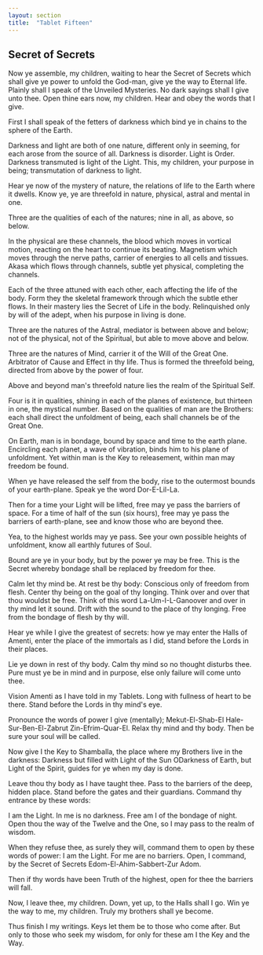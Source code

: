 ```yaml
---
layout: section
title:  "Tablet Fifteen"
---
```

## Secret of Secrets

Now ye assemble, my children, 
waiting to hear the Secret of Secrets 
which shall give ye power to unfold the God-man, 
give ye the way to Eternal life. 
Plainly shall I speak of the Unveiled Mysteries.
No dark sayings shall I give unto thee. 
Open thine ears now, my children. 
Hear and obey the words that I give.

First I shall speak of the fetters of darkness 
which bind ye in chains to the sphere of the Earth.

Darkness and light are both of one nature, 
different only in seeming, 
for each arose from the source of all. 
Darkness is disorder. 
Light is Order. 
Darkness transmuted is light of the Light. 
This, my children, your purpose in being; 
transmutation of darkness to light.

Hear ye now of the mystery of nature, 
the relations of life to the Earth where it dwells. 
Know ye, ye are threefold in nature, 
physical, astral and mental in one. 

Three are the qualities of each of the natures; 
nine in all, as above, so below.

In the physical are these channels, 
the blood which moves in vortical motion, 
reacting on the heart to continue its beating. 
Magnetism which moves through the nerve paths, 
carrier of energies to all cells and tissues.
Akasa which flows through channels, 
subtle yet physical, completing the channels. 

Each of the three attuned with each other, 
each affecting the life of the body. 
Form they the skeletal framework through 
which the subtle ether flows. 
In their mastery lies the Secret of Life in the body. 
Relinquished only by will of the adept, 
when his purpose in living is done.

Three are the natures of the Astral, 
mediator is between above and below; 
not of the physical, not of the Spiritual, 
but able to move above and below.

Three are the natures of Mind, 
carrier it of the Will of the Great One. 
Arbitrator of Cause and Effect in thy life. 
Thus is formed the threefold being, 
directed from above by the power of four. 

Above and beyond man's threefold nature 
lies the realm of the Spiritual Self. 

Four is it in qualities, 
shining in each of the planes of existence, 
but thirteen in one, 
the mystical number. 
Based on the qualities of man are the Brothers: 
each shall direct the unfoldment of being, 
each shall channels be of the Great One.

On Earth, man is in bondage, 
bound by space and time to the earth plane. 
Encircling each planet, a wave of vibration, 
binds him to his plane of unfoldment. 
Yet within man is the Key to releasement, 
within man may freedom be found.

When ye have released the self from the body, 
rise to the outermost bounds of your earth-plane. 
Speak ye the word Dor-E-Lil-La. 

Then for a time your Light will be lifted, 
free may ye pass the barriers of space. 
For a time of half of the sun (six hours), 
free may ye pass the barriers of earth-plane, 
see and know those who are beyond thee. 

Yea, to the highest worlds may ye pass. 
See your own possible heights of unfoldment, 
know all earthly futures of Soul.

Bound are ye in your body, 
but by the power ye may be free. 
This is the Secret whereby bondage 
shall be replaced by freedom for thee.

Calm let thy mind be. 
At rest be thy body: 
Conscious only of freedom from flesh. 
Center thy being on the goal of thy longing. 
Think over and over that thou wouldst be free.
Think of this word La-Um-I-L-Ganoover 
and over in thy mind let it sound. 
Drift with the sound to the place of thy longing. 
Free from the bondage of flesh by thy will.

Hear ye while I give the greatest of secrets: 
how ye may enter the Halls of Amenti, 
enter the place of the immortals as I did, 
stand before the Lords in their places.


Lie ye down in rest of thy body. 
Calm thy mind so no thought disturbs thee. 
Pure must ye be in mind and in purpose, 
else only failure will come unto thee. 

Vision Amenti as I have told in my Tablets.
Long with fullness of heart to be there. 
Stand before the Lords in thy mind's eye. 

Pronounce the words of power I give (mentally); 
Mekut-El-Shab-El Hale-Sur-Ben-El-Zabrut Zin-Efrim-Quar-El. 
Relax thy mind and thy body. 
Then be sure your soul will be called.

Now give I the Key to Shamballa, 
the place where my Brothers live in the darkness: 
Darkness but filled with Light of the Sun
ODarkness of Earth, but Light of the Spirit, 
guides for ye when my day is done.

Leave thou thy body as I have taught thee. 
Pass to the barriers of the deep, hidden place. 
Stand before the gates and their guardians. 
Command thy entrance by these words: 

I am the Light. In me is no darkness. 
Free am I of the bondage of night. 
Open thou the way of the Twelve and the One, 
so I may pass to the realm of wisdom. 

When they refuse thee, as surely they will, 
command them to open by these words of power: 
I am the Light. For me are no barriers. 
Open, I command, by the Secret of Secrets 
Edom-El-Ahim-Sabbert-Zur Adom.

Then if thy words have been Truth of the highest, 
open for thee the barriers will fall.

Now, I leave thee, my children. 
Down, yet up, to the Halls shall I go.
Win ye the way to me, my children. 
Truly my brothers shall ye become.

Thus finish I my writings. Keys 
let them be to those who come after. 
But only to those who seek my wisdom, 
for only for these am I the Key and the Way.
